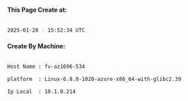 
   
#### This Page Create at:

```bash

2025-01-28 - 15:52:34 UTC

```

#### Create By Machine:

```bash

Host Name : fv-az1696-534

platform  : Linux-6.8.0-1020-azure-x86_64-with-glibc2.39

Ip Local  : 10.1.0.214

```

